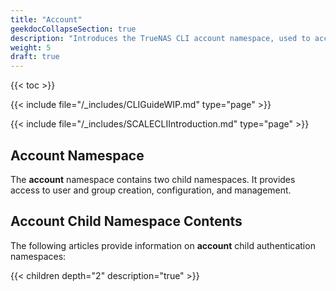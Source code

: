 ```yaml
---
title: "Account"
geekdocCollapseSection: true
description: "Introduces the TrueNAS CLI account namespace, used to access user and group child namespaces and commands." 
weight: 5
draft: true
---
```


{{< toc >}}

{{< include file="/_includes/CLIGuideWIP.md" type="page" >}}

{{< include file="/_includes/SCALECLIIntroduction.md" type="page" >}}

## Account Namespace

The **account** namespace contains two child namespaces. It provides access to user and group creation, configuration, and management.

## Account Child Namespace Contents
The following articles provide information on **account** child authentication namespaces:

{{< children depth="2" description="true" >}}
